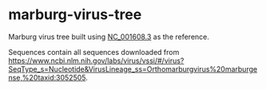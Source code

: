 # marburg-virus-tree

Marburg virus tree built using [NC_001608.3](https://www.ncbi.nlm.nih.gov/nuccore/NC_001608.3) as the reference.

Sequences contain all sequences downloaded from https://www.ncbi.nlm.nih.gov/labs/virus/vssi/#/virus?SeqType_s=Nucleotide&VirusLineage_ss=Orthomarburgvirus%20marburgense,%20taxid:3052505.